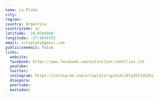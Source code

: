 ```yaml
---
name: La Plata
city:
region:
country: Argentina
countrycode: ar
latitude: -34.9204948
longitude: -57.8656751
email: xrlaplata@gmail.com
publiciseemail: false
links:
  website:
  facebook: https://www.facebook.com/extinction.rebellion.315
  youtube:
  twitter:
  instagram: https://instagram.com/xrlaplata?igshid=18lpd5t2v63hx
  diaspora:
  peertube:
  mastodon:
---
```

